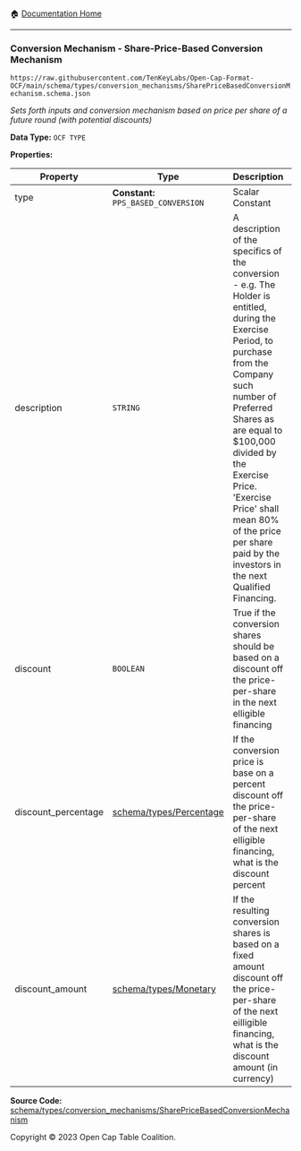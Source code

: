 :house: [Documentation Home](../../../../README.md)

---

### Conversion Mechanism - Share-Price-Based Conversion Mechanism

`https://raw.githubusercontent.com/TenKeyLabs/Open-Cap-Format-OCF/main/schema/types/conversion_mechanisms/SharePriceBasedConversionMechanism.schema.json`

_Sets forth inputs and conversion mechanism based on price per share of a future round (with potential discounts)_

**Data Type:** `OCF TYPE`

**Properties:**

| Property            | Type                                        | Description                                                                                                                                                                                                                                                                                                                                    | Required   |
| ------------------- | ------------------------------------------- | ---------------------------------------------------------------------------------------------------------------------------------------------------------------------------------------------------------------------------------------------------------------------------------------------------------------------------------------------- | ---------- |
| type                | **Constant:** `PPS_BASED_CONVERSION`        | Scalar Constant                                                                                                                                                                                                                                                                                                                                | `REQUIRED` |
| description         | `STRING`                                    | A description of the specifics of the conversion - e.g. The Holder is entitled, during the Exercise Period, to purchase from the Company such number of Preferred Shares as are equal to $100,000 divided by the Exercise Price. 'Exercise Price' shall mean 80% of the price per share paid by the investors in the next Qualified Financing. | `REQUIRED` |
| discount            | `BOOLEAN`                                   | True if the conversion shares should be based on a discount off the price-per-share in the next elligible financing                                                                                                                                                                                                                            | -          |
| discount_percentage | [schema/types/Percentage](../Percentage.md) | If the conversion price is base on a percent discount off the price-per-share of the next elligible financing, what is the discount percent                                                                                                                                                                                                    | -          |
| discount_amount     | [schema/types/Monetary](../Monetary.md)     | If the resulting conversion shares is based on a fixed amount discount off the price-per-share of the next eilligible financing, what is the discount amount (in currency)                                                                                                                                                                     | -          |

**Source Code:** [schema/types/conversion_mechanisms/SharePriceBasedConversionMechanism](../../../../../schema/types/conversion_mechanisms/SharePriceBasedConversionMechanism.schema.json)

Copyright © 2023 Open Cap Table Coalition.
